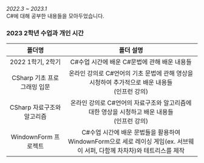 *2022.3 ~ 2023.1* <br/>
C#에 대해 공부한 내용들을 모아두었습니다. <br/>

 ### 2023 2학년 수업과 개인 시간
| 폴더명 | 폴더 설명
| :-------: | :----: |
| 2022 1학기, 2학기 | C#수업 시간에 배운 C#문법에 관해 배운 내용들
| CSharp 기초 프로그래밍 입문 | 온라인 강의로 C#언어의 기초 문법에 관해 영상을 시청하여 추가적으로 배운 내용들 <br/> (인프런 강의) 
| CSharp  자료구조와 알고리즘 | 온라인 강의로 C#언어의 자료구조와 알고리즘에 대한 영상을 시청하고 배운 내용들 <br/> (인프런 강의)
| WindownForm 프로젝트 | C#수업 시간에 배운 문법들을 활용하여 WindownForm으로 세로 레이싱 게임(ex. 서브웨이 서퍼, 다함께 차차차)와 테트리스를 제작
